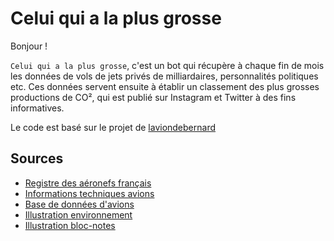 # Celui qui a la plus grosse

Bonjour ! 

`Celui qui a la plus grosse`, c'est un bot qui récupère à chaque fin de mois les données de vols de jets privés de milliardaires, personnalités politiques etc. Ces données servent ensuite à établir un classement des plus grosses productions de CO², qui est publié sur Instagram et Twitter à des fins informatives.

Le code est basé sur le projet de [laviondebernard](https://github.com/laviondebernard/instagram)


## Sources
- [Registre des aéronefs français](https://immat.aviation-civile.gouv.fr/immat/servlet/aeronef_liste.html)
- [Informations techniques avions](https://jetadvisors.com/)
- [Base de données d'avions](https://opensky-network.org/aircraft-database)
- [Illustration environnement](https://fr.freepik.com/vecteurs-libre/vecteur-doodle-environnement-concept-energie-renouvelable_17224308.htm#query=globe%20dessin&position=7&from_view=keyword)
- [Illustration bloc-notes](https://www.vecteezy.com/vector-art/4108812-clipboard-realistic-paper-blank-tablet-office-supplies-sheet-clipboard-vector-template-clipboard-office-work-empty-pad-page-illustration)
